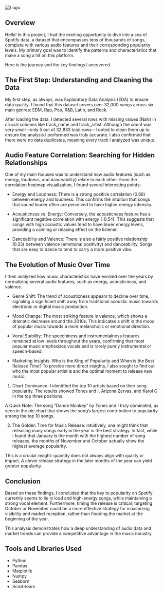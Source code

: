 ![Logo](Spotify%20Logo.png)

## Overview
Hello! In this project, I had the exciting opportunity to dive into a sea of Spotify data, a dataset that encompasses tens of thousands of songs, complete with various audio features and their corresponding popularity levels. My primary goal was to identify the patterns and characteristics that make a song a hit on this platform.

Here is the journey and the key findings I uncovered.

## The First Step: Understanding and Cleaning the Data
My first step, as always, was Exploratory Data Analysis (EDA) to ensure data quality. I found that this dataset covers over 32,000 songs across six main genres: EDM, Rap, Pop, R&B, Latin, and Rock.

After loading the data, I detected several rows with missing values (NaN) in crucial columns like track_name and track_artist. Although the count was very small—only 5 out of 32,833 total rows—I opted to clean them up to ensure the analysis I performed was truly accurate. I also confirmed that there were no data duplicates, meaning every track I analyzed was unique.

## Audio Feature Correlation: Searching for Hidden Relationships
One of my main focuses was to understand how audio features (such as energy, loudness, and danceability) relate to each other. From the correlation heatmap visualization, I found several interesting points:

- Energy and Loudness: There is a strong positive correlation (0.68) between energy and loudness. This confirms the intuition that songs that sound louder often are perceived to have higher energy intensity.

- Acousticness vs. Energy: Conversely, the acousticness feature has a significant negative correlation with energy (-0.54). This suggests that songs with high acoustic values tend to have lower energy levels, providing a calming or relaxing effect on the listener.

- Danceability and Valence: There is also a fairly positive relationship (0.33) between valence (emotional positivity) and danceability. Songs that are easy to dance to tend to carry a more positive vibe.

## The Evolution of Music Over Time
I then analyzed how music characteristics have evolved over the years by normalizing several audio features, such as energy, acousticness, and valence.

- Genre Shift: The trend of acousticness appears to decline over time, signaling a significant shift away from traditional acoustic music towards electronic or digital music production.

- Mood Change: The most striking feature is valence, which shows a dramatic decrease around the 2010s. This indicates a shift in the mood of popular music towards a more melancholic or emotional direction.

- Vocal Stability: The speechiness and instrumentalness features remained at low levels throughout the years, confirming that most popular music emphasizes vocals and is rarely purely instrumental or speech-based.

- Marketing Insights: Who is the King of Popularity and When is the Best Release Time?
To provide more direct insights, I also sought to find out who the most popular artist is and the optimal moment to release new music.

1. Chart Dominance:
I identified the top 10 artists based on their song popularity. The results showed Tones and I, Arizona Zervas, and Karol G in the top three positions.

A Quick Note: The song "Dance Monkey" by Tones and I truly dominated, as seen in the pie chart that shows the song’s largest contribution to popularity among the top 10 songs.

2. The Golden Time for Music Release:
Intuitively, one might think that releasing many songs early in the year is the best strategy. In fact, while I found that January is the month with the highest number of song releases, the months of November and October actually show the highest average popularity.

This is a crucial insight: quantity does not always align with quality or impact. A clever release strategy in the later months of the year can yield greater popularity.

## Conclusion
Based on these findings, I concluded that the key to popularity on Spotify currently seems to lie in loud and high-energy songs, while maintaining a strong vocal element. Furthermore, timing the release is critical; targeting October or November could be a more effective strategy for maximizing visibility and market reception, rather than flooding the market at the beginning of the year.

This analysis demonstrates how a deep understanding of audio data and market trends can provide a competitive advantage in the music industry.

## Tools and Libraries Used 
- Python
- Pandas
- Matplotlib
- Numpy
- Seaborn 
- Scikit-learn




